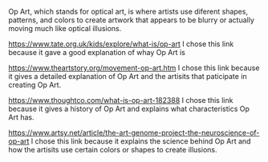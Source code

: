 Op Art, which stands for optical art, is where artists use diferent shapes, patterns, and colors to create artwork that appears to be blurry or actually moving much like optical illusions. 

https://www.tate.org.uk/kids/explore/what-is/op-art I chose this link because it gave a good explanation of whay Op Art is 

https://www.theartstory.org/movement-op-art.htm I chose this link because it gives a detailed explanation of Op Art and the artisits that paticipate in creating Op Art.

https://www.thoughtco.com/what-is-op-art-182388 I chose this link because it gives a history of Op Art and explains what characteristics Op Art has.

https://www.artsy.net/article/the-art-genome-project-the-neuroscience-of-op-art I chose this link because it explains the science behind Op Art and how the artisits use certain colors or shapes to create illusions.

